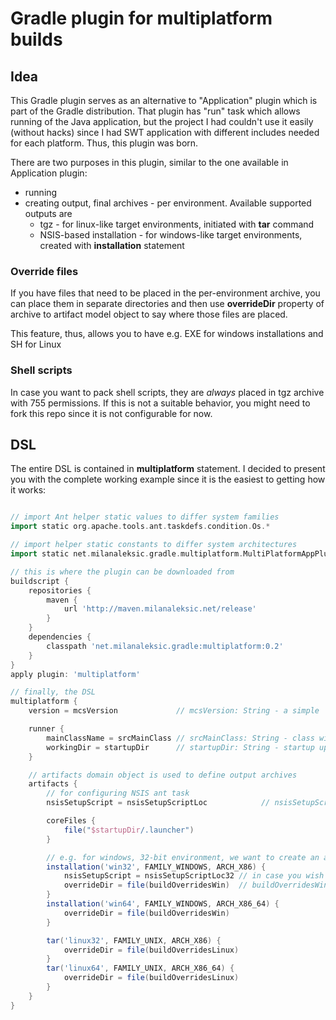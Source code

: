 Gradle plugin for multiplatform builds
===========================

Idea
----

This Gradle plugin serves as an alternative to "Application" plugin which is part of the Gradle distribution.
That plugin has "run" task which allows running of the Java application, but the project I had couldn't use
it easily (without hacks) since I had SWT application with different includes needed for each platform.
Thus, this plugin was born.

There are two purposes in this plugin, similar to the one available in Application plugin:
- running
- creating output, final archives - per environment. Available supported outputs are
    - tgz - for linux-like target environments, initiated with **tar** command
    - NSIS-based installation - for windows-like target environments, created with **installation** statement

### Override files
If you have files that need to be placed in the per-environment archive, you can place them in separate
directories and then use **overrideDir** property of archive to artifact model object to say where those 
files are placed.

This feature, thus, allows you to have e.g. EXE for windows installations and SH for Linux

### Shell scripts
In case you want to pack shell scripts, they are *always* placed in tgz archive with 755 permissions.
If this is not a suitable behavior, you might need to fork this repo since it is not configurable for now.

DSL
---

The entire DSL is contained in **multiplatform** statement. I decided to present you with the complete working
example since it is the easiest to getting how it works:

```groovy

// import Ant helper static values to differ system families
import static org.apache.tools.ant.taskdefs.condition.Os.*

// import helper static constants to differ system architectures
import static net.milanaleksic.gradle.multiplatform.MultiPlatformAppPlugin.*

// this is where the plugin can be downloaded from
buildscript {
    repositories {
        maven {
            url 'http://maven.milanaleksic.net/release'
        }
    }
    dependencies {
        classpath 'net.milanaleksic.gradle:multiplatform:0.2'
    }
}
apply plugin: 'multiplatform'

// finally, the DSL
multiplatform {
    version = mcsVersion             // mcsVersion: String - a simple 

    runner {
        mainClassName = srcMainClass // srcMainClass: String - class with main()
        workingDir = startupDir      // startupDir: String - startup up directory for the JVM process
    }

    // artifacts domain object is used to define output archives
    artifacts {
        // for configuring NSIS ant task
        nsisSetupScript = nsisSetupScriptLoc            // nsisSetupScriptLoc: String - location of global NSIS script

        coreFiles {
            file("$startupDir/.launcher")
        }

        // e.g. for windows, 32-bit environment, we want to create an archive with "win32" suffix 
        installation('win32', FAMILY_WINDOWS, ARCH_X86) {
            nsisSetupScript = nsisSetupScriptLoc32 // in case you wish to override global NSIS script
            overrideDir = file(buildOverridesWin)  // buildOverridesWin: String - override files for this environment
        }
        installation('win64', FAMILY_WINDOWS, ARCH_X86_64) {
            overrideDir = file(buildOverridesWin)
        }

        tar('linux32', FAMILY_UNIX, ARCH_X86) {
            overrideDir = file(buildOverridesLinux)
        }
        tar('linux64', FAMILY_UNIX, ARCH_X86_64) {
            overrideDir = file(buildOverridesLinux)
        }
    }
}
```
